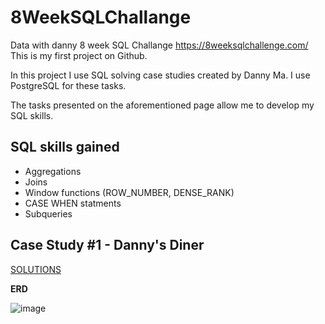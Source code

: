 # 8WeekSQLChallange
Data with danny 8 week SQL Challange
https://8weeksqlchallenge.com/ 
This is my first project on Github.

In this project I use SQL solving case studies created by Danny Ma. 
I use PostgreSQL for these tasks.

The tasks presented on the aforementioned page allow me to develop my SQL skills.

## SQL skills gained
- Aggregations
- Joins
- Window functions (ROW_NUMBER, DENSE_RANK)
- CASE WHEN statments
- Subqueries


## Case Study #1 - Danny's Diner
[SOLUTIONS](https://github.com/kostekmmz/8weeksqlchallange/tree/main/Case%20Study%20%231-%20Danny's%20Diner)


<b>ERD</b> 

![image](https://github.com/kostekmmz/8weeksqlchallange/assets/148641524/94a98d04-c3a6-4ac8-95ac-95ef1e579b39)


